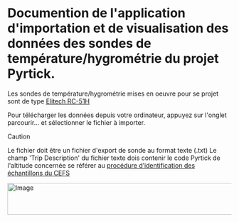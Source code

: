 # Documention de l'application d'importation et de visualisation des données des sondes de température/hygrométrie du projet Pyrtick.

Les sondes de température/hygrométrie mises en oeuvre pour se projet sont de type
[Elitech RC-51H](https://www.elitechus.com/en-fr/products/elitech-rc-51h-usb-temperature-and-humidity-data-logger-pen-styled-auto-pdf-temperature-record-32000-points?srsltid=AfmBOoqhAZadzewSb3Je3Q_kohTDsk3zsS8ujRo0u9b_uj-2gW5fvSn8)

Pour télécharger les données depuis votre ordinateur, appuyez sur l'onglet parcourir... et sélectionner le fichier à importer.

> [!CAUTION]
> Le fichier doit être un fichier d'export de sonde au format texte (.txt)
> Le champ 'Trip Description' du fichier texte dois contenir le code Pyrtick de l'altitude concernée se référer au [procédure d’identification des échantillons du CEFS](https://sites.inrae.fr/site/cefs/UNITE_UR0035/Qualite/Manuel_Qualite_CEFS/Documents%20partages/Protocoles_valid%C3%A9s/Collections/Collection_procedure_identif_echantillons_donnees_passeport.html)


<img width="532" height="71" alt="Image" src="https://github.com/user-attachments/assets/160203ee-1412-4718-98e1-46f2314c9057" />

